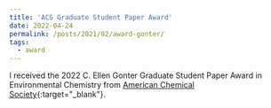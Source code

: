 ```yaml
---
title: 'ACS Graduate Student Paper Award'
date: 2022-04-24
permalink: /posts/2021/02/award-gonter/
tags:
  - award
---
```

I received the 2022 C. Ellen Gonter Graduate Student Paper Award in Environmental Chemistry from [American Chemical Society](https://acsenvr.com/website/awards-recognition/gonter-awards-g-student/){:target="_blank"}.
